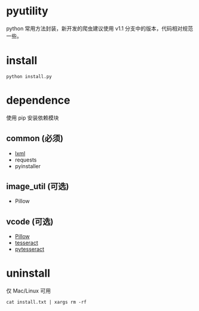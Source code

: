 # pyutility

python 常用方法封装，新开发的爬虫建议使用 v1.1 分支中的版本，代码相对规范一些。

# install

``` shell
python install.py
```

# dependence

使用 pip 安装依赖模块

## common (必须)

* [lxml](https://pypi.python.org/pypi/lxml/3.4.4)
* requests
* pyinstaller

## image_util (可选)

* Pillow

## vcode (可选)

* [Pillow](https://pypi.python.org/pypi/Pillow/3.4.2)
* [tesseract](https://github.com/tesseract-ocr/tesseract/wiki)
* [pytesseract](https://pypi.python.org/pypi/pytesseract/0.1.6)

# uninstall

仅 Mac/Linux 可用

``` shell
cat install.txt | xargs rm -rf
```

